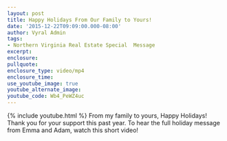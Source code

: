 ```yaml
---
layout: post
title: Happy Holidays From Our Family to Yours!
date: '2015-12-22T09:09:00.000-08:00'
author: Vyral Admin
tags:
- Northern Virginia Real Estate Special  Message
excerpt:
enclosure:
pullquote:
enclosure_type: video/mp4
enclosure_time:
use_youtube_image: true
youtube_alternate_image:
youtube_code: Wb4_PeWZ4uc
---
```

{% include youtube.html %}
From my family to yours, Happy Holidays! Thank you for your support this past year. To hear the full holiday message from Emma and Adam, watch this short video!
